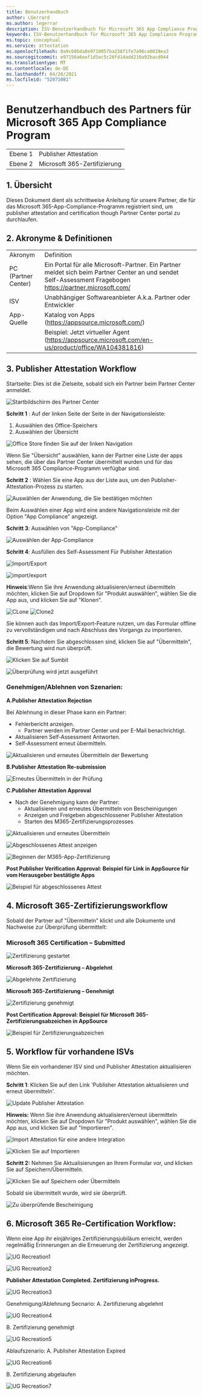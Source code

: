 ```yaml
---
title: Benutzerhandbuch
author: LGerrard
ms.author: legerrar
description: ISV-Benutzerhandbuch für Microsoft 365 App Compliance Program
keywords: ISV-Benutzerhandbuch für Microsoft 365 App Compliance Program
ms.topic: conceptual
ms.service: attestation
ms.openlocfilehash: 0a9c60bda8e9710957ba238f1fe7a96ca0039ea3
ms.sourcegitcommit: e97156a6eaf1d5ec5c26fd14add210a92bacd944
ms.translationtype: MT
ms.contentlocale: de-DE
ms.lasthandoff: 04/28/2021
ms.locfileid: "52071081"
---
```

# <a name="partners-user-guide-for-microsoft-365-app-compliance-program"></a>Benutzerhandbuch des Partners für Microsoft 365 App Compliance Program

|||
|---|---|
|Ebene 1| Publisher Attestation|
|Ebene 2| Microsoft 365-Zertifizierung|

## <a name="1-overview"></a>1. Übersicht
Dieses Dokument dient als schrittweise Anleitung für unsere Partner, die für das Microsoft 365-App-Compliance-Programm registriert sind, um publisher attestation and certification though Partner Center portal zu durchlaufen.

## <a name="2-acronyms--definitions"></a>2. Akronyme & Definitionen
| | |
|---|----|
|Akronym | Definition |
|PC (Partner Center)|Ein Portal für alle Microsoft-Partner. Ein Partner meldet sich beim Partner Center an und sendet Self-Assessment Fragebogen https://partner.microsoft.com/|
|ISV|Unabhängiger Softwareanbieter A.k.a. Partner oder Entwickler|
|App-Quelle| Katalog von Apps (https://appsource.microsoft.com/)
||Beispiel: Jetzt virtueller Agent (https://appsource.microsoft.com/en-us/product/office/WA104381816)|

## <a name="3---publisher-attestation-workflow"></a>3. Publisher Attestation Workflow

Startseite: Dies ist die Zielseite, sobald sich ein Partner beim Partner Center anmeldet.

![Startbildschirm des Partner Center](../media/Picture1.png)

**Schritt 1**   : Auf der linken Seite der Seite in der Navigationsleiste:
1. Auswählen des Office-Speichers
1. Auswählen der Übersicht

![Office Store finden Sie auf der linken Navigation](../media/Picture2.png)

Wenn Sie "Übersicht" auswählen, kann der Partner eine Liste der apps sehen, die über das Partner Center übermittelt wurden und für das Microsoft 365 Compliance-Programm verfügbar sind.

**Schritt 2** : Wählen Sie eine App aus der Liste aus, um den Publisher-Attestation-Prozess zu starten.

![Auswählen der Anwendung, die Sie bestätigen möchten](../media/Picture3.png)

Beim Auswählen einer App wird eine andere Navigationsleiste mit der Option "App Compliance" angezeigt.

**Schritt 3**: Auswählen von "App-Compliance"

![Auswählen der App-Compliance](../media/App%20compliance%20step%203.png)

**Schritt 4**: Ausfüllen des Self-Assessment Für Publisher Attestation

![Import/Export](../media/step4-new%20add.PNG)

![import/export](../media/NewFeature%20impExp.PNG)

**Hinweis**:Wenn Sie ihre Anwendung aktualisieren/erneut übermitteln möchten, klicken Sie auf Dropdown für "Produkt auswählen", wählen Sie die App aus, und klicken Sie auf "Klonen".

![CLone ](../media/clone.PNG)
 ![ Clone2](../media/clone2.PNG)

Sie können auch das Import/Export-Feature nutzen, um das Formular offline zu vervollständigen und nach Abschluss des Vorgangs zu importieren. 

**Schritt 5**: Nachdem Sie abgeschlossen sind, klicken Sie auf "Übermitteln", die Bewertung wird nun überprüft.

![Klicken Sie auf Sumbit](../media/Picture8.png)

![Überprüfung wird jetzt ausgeführt](../media/Picture9.png)

### <a name="approvereject-scenarios"></a>Genehmigen/Ablehnen von Szenarien:

**A.Publisher Attestation Rejection**

Bei Ablehnung in dieser Phase kann ein Partner:
-   Fehlerbericht anzeigen.
    - Partner werden im Partner Center und per E-Mail benachrichtigt.
-   Aktualisieren Self-Assessment Antworten.
-   Self-Assessment erneut übermitteln.

![Aktualisieren und erneutes Übermitteln der Bewertung](../media/Picture10.png)

**B.Publisher Attestation Re-submission**

![Erneutes Übermitteln in der Prüfung](../media/PA%20resubmission.png)

**C.Publisher Attestation Approval**

-   Nach der Genehmigung kann der Partner:
    - Aktualisieren und erneutes Übermitteln von Bescheinigungen
    - Anzeigen und Freigeben abgeschlossener Publisher Attestation
    - Starten des M365-Zertifizierungsprozesses

![Aktualisieren und erneutes Übermitteln](../media/AttestApproval.PNG)

![Abgeschlossenes Attest anzeigen ](../media/PA%20approval%202.png)

![Beginnen der M365-App-Zertifizierung](../media/PA%20approval%203.png)

**Post Publisher Verification Approval: Beispiel für Link in AppSource für vom Herausgeber bestätigte Apps**

![Beispiel für abgeschlossenes Attest](../media/Example%20to%20attested%20apps.png)

## <a name="4-microsoft-365-certification-workflow"></a>4. Microsoft 365-Zertifizierungsworkflow

Sobald der Partner auf "Übermitteln" klickt und alle Dokumente und Nachweise zur Überprüfung übermittelt: 

### <a name="microsoft-365-certification---submitted"></a>Microsoft 365 Certification – Submitted

![Zertifizierung gestartet](../media/certification%201.png)

**Microsoft 365-Zertifizierung – Abgelehnt**

![Abgelehnte Zertifizierung](../media/certification%20rejected.png)

**Microsoft 365-Zertifizierung – Genehmigt**

![Zertifizierung genehmigt](../media/certification%20approved.png)

**Post Certification Approval: Beispiel für Microsoft 365-Zertifizierungsabzeichen in AppSource**

![Beispiel für Zertifizierungsabzeichen](../media/post%20certification%20badge.png)

## <a name="5-workflow-for-existing-isvs"></a>5. Workflow für vorhandene ISVs

Wenn Sie ein vorhandener ISV sind und Publisher Attestation aktualisieren möchten.

**Schritt 1**: Klicken Sie auf den Link 'Publisher Attestation aktualisieren und erneut übermitteln'.

![Update Publisher Attestation ](../media/existing%20isv%201.png)

**Hinweis:** Wenn Sie ihre Anwendung aktualisieren/erneut übermitteln möchten, klicken Sie auf Dropdown für "Produkt auswählen", wählen Sie die App aus, und klicken Sie auf "Importieren".

![Import Attestation für eine andere Integration](../media/M365%20App%20compliance.png)

![Klicken Sie auf Importieren](../media/M365%20App%20compliance1.png)

**Schritt 2:** Nehmen Sie Aktualisierungen an Ihrem Formular vor, und klicken Sie auf Speichern/Übermitteln.

![Klicken Sie auf Speichern oder Übermitteln](../media/existing%20isv%202.png)

Sobald sie übermittelt wurde, wird sie überprüft.

![Zu überprüfende Bescheinigung](../media/existing%20isv%203.png)

## <a name="6---microsoft-365-re-certification-workflow"></a>6. Microsoft 365 Re-Certification Workflow:

Wenn eine App ihr einjähriges Zertifizierungsjubiläum erreicht, werden regelmäßig Erinnerungen an die Erneuerung der Zertifizierung angezeigt.

![UG Recreation1](../media/UG%20Recreation%201.png)

![UG Recreation2](../media/UG%20Recreation%202.png)

**Publisher Attestation Completed. Zertifizierung inProgress.**

![UG Recreation3](../media/UG%20Recreation%203.PNG)

Genehmigung/Ablehnung Secnario: A. Zertifizierung abgelehnt

![UG Recreation4](../media/UG%20Recreation%204.PNG)

B. Zertifizierung genehmigt

![UG Recreation5](../media/UG%20Recreation%205.PNG)

Ablaufszenario: A. Publisher Attestation Expired

![UG Recreation6](../media/UG%20Recreation%206.PNG)

B. Zertifizierung abgelaufen

![UG Recreation7](../media/UG%20Recreation%207.PNG)

